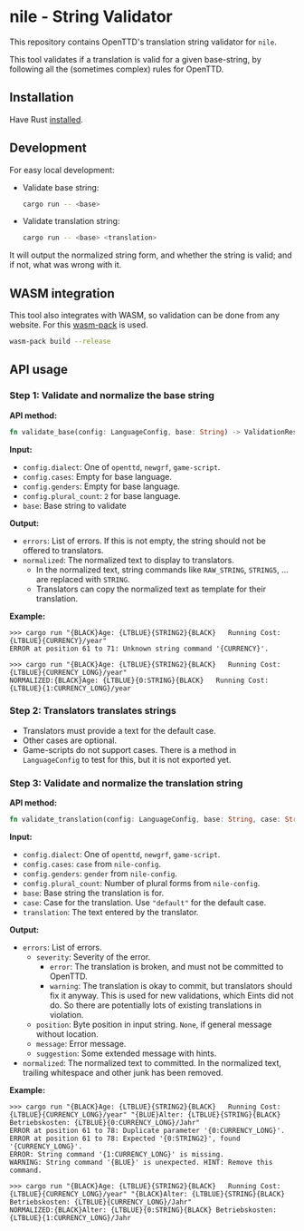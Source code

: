 # nile - String Validator

This repository contains OpenTTD's translation string validator for `nile`.

This tool validates if a translation is valid for a given base-string, by following all the (sometimes complex) rules for OpenTTD.

## Installation

Have Rust [installed](https://www.rust-lang.org/tools/install).

## Development

For easy local development:

* Validate base string:
    ```bash
    cargo run -- <base>
    ```
* Validate translation string:
    ```bash
    cargo run -- <base> <translation>
    ```

It will output the normalized string form, and whether the string is valid; and if not, what was wrong with it.

## WASM integration

This tool also integrates with WASM, so validation can be done from any website.
For this [wasm-pack](https://rustwasm.github.io/wasm-pack/) is used.

```bash
wasm-pack build --release
```

## API usage

### Step 1: Validate and normalize the base string

**API method:**
```rust
fn validate_base(config: LanguageConfig, base: String) -> ValidationResult
```

**Input:**
* `config.dialect`: One of `openttd`, `newgrf`, `game-script`.
* `config.cases`: Empty for base language.
* `config.genders`: Empty for base language.
* `config.plural_count`: `2` for base language.
* `base`: Base string to validate

**Output:**
* `errors`: List of errors. If this is not empty, the string should not be offered to translators.
* `normalized`: The normalized text to display to translators.
    * In the normalized text, string commands like `RAW_STRING`, `STRING5`, ... are replaced with `STRING`.
    * Translators can copy the normalized text as template for their translation.

**Example:**
```console
>>> cargo run "{BLACK}Age: {LTBLUE}{STRING2}{BLACK}   Running Cost: {LTBLUE}{CURRENCY}/year"
ERROR at position 61 to 71: Unknown string command '{CURRENCY}'.

>>> cargo run "{BLACK}Age: {LTBLUE}{STRING2}{BLACK}   Running Cost: {LTBLUE}{CURRENCY_LONG}/year"
NORMALIZED:{BLACK}Age: {LTBLUE}{0:STRING}{BLACK}   Running Cost: {LTBLUE}{1:CURRENCY_LONG}/year
```

### Step 2: Translators translates strings

* Translators must provide a text for the default case.
* Other cases are optional.
* Game-scripts do not support cases. There is a method in `LanguageConfig` to test for this, but it is not exported yet.

### Step 3: Validate and normalize the translation string

**API method:**
```rust
fn validate_translation(config: LanguageConfig, base: String, case: String, translation: String) -> ValidationResult
```

**Input:**
* `config.dialect`: One of `openttd`, `newgrf`, `game-script`.
* `config.cases`: `case` from `nile-config`.
* `config.genders`: `gender` from `nile-config`.
* `config.plural_count`: Number of plural forms from `nile-config`.
* `base`: Base string the translation is for.
* `case`: Case for the translation. Use `"default"` for the default case.
* `translation`: The text entered by the translator.

**Output:**
* `errors`: List of errors.
    * `severity`: Severity of the error.
        * `error`: The translation is broken, and must not be committed to OpenTTD.
        * `warning`: The translation is okay to commit, but translators should fix it anyway. This is used for new validations, which Eints did not do. So there are potentially lots of existing translations in violation.
    * `position`: Byte position in input string. `None`, if general message without location.
    * `message`: Error message.
    * `suggestion`: Some extended message with hints.
* `normalized`: The normalized text to committed. In the normalized text, trailing whitespace and other junk has been removed.

**Example:**
```console
>>> cargo run "{BLACK}Age: {LTBLUE}{STRING2}{BLACK}   Running Cost: {LTBLUE}{CURRENCY_LONG}/year" "{BLUE}Alter: {LTBLUE}{STRING}{BLACK} Betriebskosten: {LTBLUE}{0:CURRENCY_LONG}/Jahr"
ERROR at position 61 to 78: Duplicate parameter '{0:CURRENCY_LONG}'.
ERROR at position 61 to 78: Expected '{0:STRING2}', found '{CURRENCY_LONG}'.
ERROR: String command '{1:CURRENCY_LONG}' is missing.
WARNING: String command '{BLUE}' is unexpected. HINT: Remove this command.

>>> cargo run "{BLACK}Age: {LTBLUE}{STRING2}{BLACK}   Running Cost: {LTBLUE}{CURRENCY_LONG}/year" "{BLACK}Alter: {LTBLUE}{STRING}{BLACK} Betriebskosten: {LTBLUE}{CURRENCY_LONG}/Jahr"
NORMALIZED:{BLACK}Alter: {LTBLUE}{0:STRING}{BLACK} Betriebskosten: {LTBLUE}{1:CURRENCY_LONG}/Jahr
```

